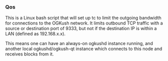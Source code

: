 ### Qos ###

This is a Linux bash script that will set up tc to limit the outgoing bandwidth for connections to the OGKush network. It limits outbound TCP traffic with a source or destination port of 9333, but not if the destination IP is within a LAN (defined as 192.168.x.x).

This means one can have an always-on ogkushd instance running, and another local ogkushd/ogkush-qt instance which connects to this node and receives blocks from it.
